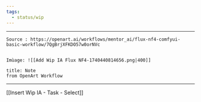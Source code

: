 ```yaml
---
tags:
  - status/wip
---
```


---

 
````ad-tip
Source : https://openart.ai/workflows/mentor_ai/flux-nf4-comfyui-basic-workflow/7QgBrjXFKDO57w0orNVc


Imùage: ![[Add Wip IA Flux NF4-1740440814656.png|400]]

````

````ad-note
title: Note
from OpenArt Workflow 

````

---

[[Insert Wip IA - Task - Select]]

